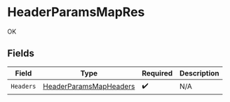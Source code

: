 # HeaderParamsMapRes

OK


## Fields

| Field                                                                       | Type                                                                        | Required                                                                    | Description                                                                 |
| --------------------------------------------------------------------------- | --------------------------------------------------------------------------- | --------------------------------------------------------------------------- | --------------------------------------------------------------------------- |
| `Headers`                                                                   | [HeaderParamsMapHeaders](../../Models/Operations/HeaderParamsMapHeaders.md) | :heavy_check_mark:                                                          | N/A                                                                         |